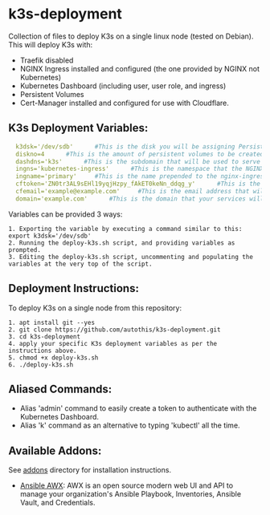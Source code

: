 k3s-deployment
===========================

Collection of files to deploy K3s on a single linux node (tested on Debian).
This will deploy K3s with:
  - Traefik disabled
  - NGINX Ingress installed and configured (the one provided by NGINX not Kubernetes)
  - Kubernetes Dashboard (including user, user role, and ingress)
  - Persistent Volumes
  - Cert-Manager installed and configured for use with Cloudflare.

K3s Deployment Variables:
------------------------

```yml
  k3dsk='/dev/sdb'      #This is the disk you will be assigning Persistent Volumes to K3s from.
  diskno=4      #This is the amount of persistent volumes to be created.
  dashdns='k3s'      #This is the subdomain that will be used to serve your Kubernetes Dashboard.
  ingns='kubernetes-ingress'      #This is the namespace that the NGINX ingress will be deployed to.
  ingname='primary'     #This is the name prepended to the nginx-ingress pod name.
  cftoken='ZN0tr3AL9sEHl19yqjHzpy_fAkET0keNn_ddqg_y'      #This is the cloudflare token to be used by cert-manager.
  cfemail='example@example.com'     #This is the email address that will be associated with your LetsEncrypt certificates.
  domain='example.com'      #This is the domain that your services will be available on.
```

  Variables can be provided 3 ways:

    1. Exporting the variable by executing a command similar to this: export k3dsk='/dev/sdb'
    2. Running the deploy-k3s.sh script, and providing variables as prompted.
    3. Editing the deploy-k3s.sh script, uncommenting and populating the variables at the very top of the script.

Deployment Instructions:
------------------------

  To deploy K3s on a single node from this repository:

    1. apt install git --yes
    2. git clone https://github.com/autothis/k3s-deployment.git
    3. cd k3s-deployment
    4. apply your specific K3s deployment variables as per the instructions above.
    5. chmod +x deploy-k3s.sh
    6. ./deploy-k3s.sh

Aliased Commands:
-----------------

  - Alias 'admin' command to easily create a token to authenticate with the Kubernetes Dashboard.
  - Alias 'k' command as an alternative to typing 'kubectl' all the time.

Available Addons:
-----------------

  See [addons](https://github.com/autothis/k3s-deployment/tree/main/addons) directory for installation instructions.
  
   - [Ansible AWX](https://github.com/autothis/k3s-deployment/tree/main/addons/awx): AWX is an open source modern web UI and API to manage your organization's Ansible Playbook, Inventories, Ansible Vault, and Credentials.
